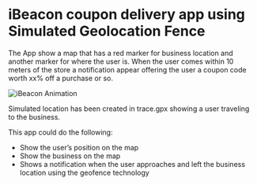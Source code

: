 # iBeacon coupon delivery app using Simulated Geolocation Fence

The App show a map that has a red marker for business location and another marker for where the user is. 
When the user comes within 10 meters of the store a notification appear offering the user a coupon code worth xx% off a purchase or so.

<img src="http://cdn.makeagif.com/media/3-30-2016/hFePKu.gif" alt="iBeacon Animation">

Simulated location has been created in trace.gpx showing a user traveling to the business.

This app could do the following:
- Show the user’s position on the map
- Show the business on the map
- Shows a notification when the user approaches and left the business location using the geofence technology
